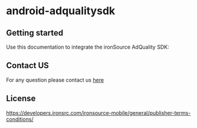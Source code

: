 # android-adqualitysdk  

## Getting started
Use this documentation to integrate the ironSource AdQuality SDK:

## Contact US 
For any question please contact us [here](https://ironsrc.formtitan.com/knowledge-center#/)

## License 
https://developers.ironsrc.com/ironsource-mobile/general/publisher-terms-conditions/
